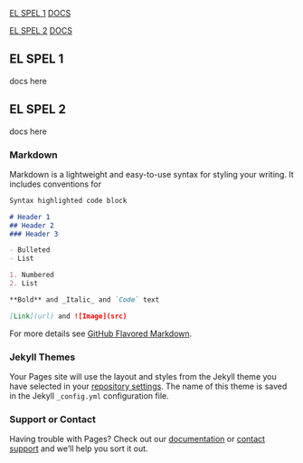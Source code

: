 [EL SPEL 1](https://elspel.github.io/2/)
[DOCS](https://elspel.github.io/#el-spel-1)

[EL SPEL 2](https://elspel.github.io/2/)
[DOCS](https://elspel.github.io/#el-spel-2)

## EL SPEL 1
docs here

## EL SPEL 2
docs here

### Markdown

Markdown is a lightweight and easy-to-use syntax for styling your writing. It includes conventions for

```markdown
Syntax highlighted code block

# Header 1
## Header 2
### Header 3

- Bulleted
- List

1. Numbered
2. List

**Bold** and _Italic_ and `Code` text

[Link](url) and ![Image](src)
```

For more details see [GitHub Flavored Markdown](https://guides.github.com/features/mastering-markdown/).

### Jekyll Themes

Your Pages site will use the layout and styles from the Jekyll theme you have selected in your [repository settings](https://github.com/elspel/elspel.github.io/settings). The name of this theme is saved in the Jekyll `_config.yml` configuration file.

### Support or Contact

Having trouble with Pages? Check out our [documentation](https://help.github.com/categories/github-pages-basics/) or [contact support](https://github.com/contact) and we’ll help you sort it out.
